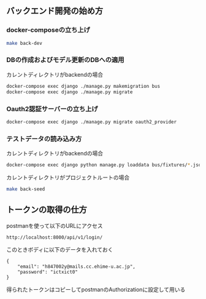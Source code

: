 ## バックエンド開発の始め方
### docker-composeの立ち上げ
```bash
make back-dev
```
### DBの作成およびモデル更新のDBへの適用
カレントディレクトリがbackendの場合
```bash
docker-compose exec django ./manage.py makemigration bus
docker-compose exec django ./manage.py migrate
```
### Oauth2認証サーバーの立ち上げ
```bash
docker-compose exec django ./manage.py migrate oauth2_provider
```
### テストデータの読み込み方
カレントディレクトリがbackendの場合
```bash
docker-compose exec django python manage.py loaddata bus/fixtures/*.json
```
カレントディレクトリがプロジェクトルートの場合
```bash
make back-seed
```
## トークンの取得の仕方
postmanを使って以下のURLにアクセス
```
http://localhost:8000/api/v1/login/
```
このときボディに以下のデータを入れておく
```{json}
{
    "email": "h847002y@mails.cc.ehime-u.ac.jp", 
    "password": "ictxict0"
}
```
得られたトークンはコピーしてpostmanのAuthorizationに設定して用いる

